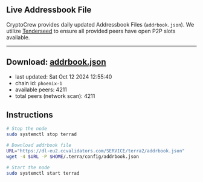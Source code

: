 ## Live Addressbook File

CryptoCrew provides daily updated Addressbook Files (`addrbook.json`). We utilize [Tenderseed](https://github.com/binaryholdings/tenderseed) to ensure all provided peers have open P2P slots available.

---
**Download: [addrbook.json](https://dl-eu2.ccvalidators.com/SERVICE/terra2/addrbook.json)**
---

- last updated: Sat Oct 12 2024 12:55:40
- chain id: `phoenix-1`
- available peers: 4211
- total peers (network scan): 4211

## Instructions
```sh
# Stop the node
sudo systemctl stop terrad

# Download addrbook file
URL="https://dl-eu2.ccvalidators.com/SERVICE/terra2/addrbook.json"
wget -4 $URL -P $HOME/.terra/config/addrbook.json

# Start the node
sudo systemctl start terrad
```
